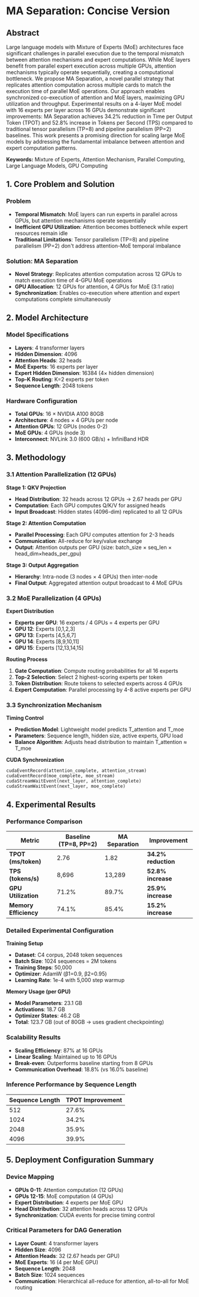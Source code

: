 # MA Separation: Concise Version

## Abstract
Large language models with Mixture of Experts (MoE) architectures face significant challenges in parallel execution due to the temporal mismatch between attention mechanisms and expert computations. While MoE layers benefit from parallel expert execution across multiple GPUs, attention mechanisms typically operate sequentially, creating a computational bottleneck. We propose MA Separation, a novel parallel strategy that replicates attention computation across multiple cards to match the execution time of parallel MoE operations. Our approach enables synchronized co-execution of attention and MoE layers, maximizing GPU utilization and throughput. Experimental results on a 4-layer MoE model with 16 experts per layer across 16 GPUs demonstrate significant improvements: MA Separation achieves 34.2% reduction in Time per Output Token (TPOT) and 52.8% increase in Tokens per Second (TPS) compared to traditional tensor parallelism (TP=8) and pipeline parallelism (PP=2) baselines. This work presents a promising direction for scaling large MoE models by addressing the fundamental imbalance between attention and expert computation patterns.

**Keywords:** Mixture of Experts, Attention Mechanism, Parallel Computing, Large Language Models, GPU Computing

## 1. Core Problem and Solution

### Problem
- **Temporal Mismatch**: MoE layers can run experts in parallel across GPUs, but attention mechanisms operate sequentially
- **Inefficient GPU Utilization**: Attention becomes bottleneck while expert resources remain idle
- **Traditional Limitations**: Tensor parallelism (TP=8) and pipeline parallelism (PP=2) don't address attention-MoE temporal imbalance

### Solution: MA Separation
- **Novel Strategy**: Replicates attention computation across 12 GPUs to match execution time of 4-GPU MoE operations
- **GPU Allocation**: 12 GPUs for attention, 4 GPUs for MoE (3:1 ratio)
- **Synchronization**: Enables co-execution where attention and expert computations complete simultaneously

## 2. Model Architecture

### Model Specifications
- **Layers**: 4 transformer layers
- **Hidden Dimension**: 4096
- **Attention Heads**: 32 heads
- **MoE Experts**: 16 experts per layer
- **Expert Hidden Dimension**: 16384 (4× hidden dimension)
- **Top-K Routing**: K=2 experts per token
- **Sequence Length**: 2048 tokens

### Hardware Configuration
- **Total GPUs**: 16 × NVIDIA A100 80GB
- **Architecture**: 4 nodes × 4 GPUs per node
- **Attention GPUs**: 12 GPUs (nodes 0-2)
- **MoE GPUs**: 4 GPUs (node 3)
- **Interconnect**: NVLink 3.0 (600 GB/s) + InfiniBand HDR

## 3. Methodology

### 3.1 Attention Parallelization (12 GPUs)

**Stage 1: QKV Projection**
- **Head Distribution**: 32 heads across 12 GPUs → 2.67 heads per GPU
- **Computation**: Each GPU computes Q/K/V for assigned heads
- **Input Broadcast**: Hidden states (4096-dim) replicated to all 12 GPUs

**Stage 2: Attention Computation**
- **Parallel Processing**: Each GPU computes attention for 2-3 heads
- **Communication**: All-reduce for key/value exchange
- **Output**: Attention outputs per GPU (size: batch_size × seq_len × head_dim×heads_per_gpu)

**Stage 3: Output Aggregation**
- **Hierarchy**: Intra-node (3 nodes × 4 GPUs) then inter-node
- **Final Output**: Aggregated attention output broadcast to 4 MoE GPUs

### 3.2 MoE Parallelization (4 GPUs)

**Expert Distribution**
- **Experts per GPU**: 16 experts / 4 GPUs = 4 experts per GPU
- **GPU 12**: Experts [0,1,2,3]
- **GPU 13**: Experts [4,5,6,7]
- **GPU 14**: Experts [8,9,10,11]
- **GPU 15**: Experts [12,13,14,15]

**Routing Process**
1. **Gate Computation**: Compute routing probabilities for all 16 experts
2. **Top-2 Selection**: Select 2 highest-scoring experts per token
3. **Token Distribution**: Route tokens to selected experts across 4 GPUs
4. **Expert Computation**: Parallel processing by 4-8 active experts per GPU

### 3.3 Synchronization Mechanism

**Timing Control**
- **Prediction Model**: Lightweight model predicts T_attention and T_moe
- **Parameters**: Sequence length, hidden size, active experts, GPU load
- **Balance Algorithm**: Adjusts head distribution to maintain T_attention ≈ T_moe

**CUDA Synchronization**
```
cudaEventRecord(attention_complete, attention_stream)
cudaEventRecord(moe_complete, moe_stream)
cudaStreamWaitEvent(next_layer, attention_complete)
cudaStreamWaitEvent(next_layer, moe_complete)
```

## 4. Experimental Results

### Performance Comparison

| Metric | Baseline (TP=8, PP=2) | MA Separation | Improvement |
|--------|----------------------|---------------|-------------|
| **TPOT (ms/token)** | 2.76 | 1.82 | **34.2% reduction** |
| **TPS (tokens/s)** | 8,696 | 13,289 | **52.8% increase** |
| **GPU Utilization** | 71.2% | 89.7% | **25.9% increase** |
| **Memory Efficiency** | 74.1% | 85.4% | **15.2% increase** |

### Detailed Experimental Configuration

**Training Setup**
- **Dataset**: C4 corpus, 2048 token sequences
- **Batch Size**: 1024 sequences = 2M tokens
- **Training Steps**: 50,000
- **Optimizer**: AdamW (β1=0.9, β2=0.95)
- **Learning Rate**: 1e-4 with 5,000 step warmup

**Memory Usage (per GPU)**
- **Model Parameters**: 23.1 GB
- **Activations**: 18.7 GB
- **Optimizer States**: 46.2 GB
- **Total**: 123.7 GB (out of 80GB → uses gradient checkpointing)

### Scalability Results
- **Scaling Efficiency**: 87% at 16 GPUs
- **Linear Scaling**: Maintained up to 16 GPUs
- **Break-even**: Outperforms baseline starting from 8 GPUs
- **Communication Overhead**: 18.8% (vs 16.0% baseline)

### Inference Performance by Sequence Length

| Sequence Length | TPOT Improvement |
|-----------------|------------------|
| 512 | 27.6% |
| 1024 | 34.2% |
| 2048 | 35.9% |
| 4096 | 39.9% |

## 5. Deployment Configuration Summary

### Device Mapping
- **GPUs 0-11**: Attention computation (12 GPUs)
- **GPUs 12-15**: MoE computation (4 GPUs)
- **Expert Distribution**: 4 experts per MoE GPU
- **Head Distribution**: 32 attention heads across 12 GPUs
- **Synchronization**: CUDA events for precise timing control

### Critical Parameters for DAG Generation
- **Layer Count**: 4 transformer layers
- **Hidden Size**: 4096
- **Attention Heads**: 32 (2.67 heads per GPU)
- **MoE Experts**: 16 (4 per MoE GPU)
- **Sequence Length**: 2048
- **Batch Size**: 1024 sequences
- **Communication**: Hierarchical all-reduce for attention, all-to-all for MoE routing